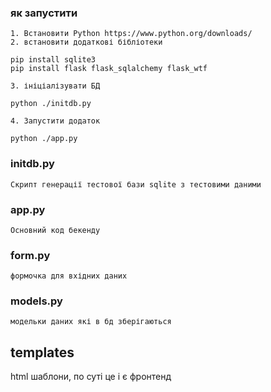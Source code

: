 
### як запустити 
    1. Встановити Python https://www.python.org/downloads/
    2. встановити додаткові бібліотеки 

    pip install sqlite3
    pip install flask flask_sqlalchemy flask_wtf

    3. ініціалізувати БД

    python ./initdb.py 

    4. Запустити додаток 

    python ./app.py

### initdb.py 
    Скрипт генерації тестової бази sqlite з тестовими даними

### app.py 
    Основний код бекенду 

### form.py 
    формочка для вхідних даних

### models.py 
    модельки даних які в бд зберігаються

## templates
   html шаблони, по суті це і є фронтенд 